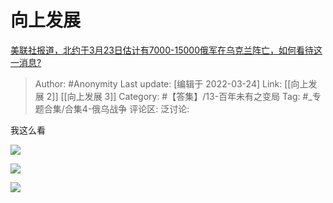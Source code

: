 # 向上发展
[美联社报道，北约于3月23日估计有7000-15000俄军在乌克兰阵亡，如何看待这一消息?](https://www.zhihu.com/question/523776053/answer/2405564216)

> Author: #Anonymity
> Last update: [编辑于 2022-03-24]
> Link: [[向上发展 2]] [[向上发展 3]]
> Category: #【答集】/13-百年未有之变局
> Tag: #_专题合集/合集4-俄乌战争 
> 评论区:
> 泛讨论:

我这么看

![](https://pic2.zhimg.com/50/v2-4d88a22ca2dbd965fbaf41dbacad6fb2_720w.jpg?source=1940ef5c)

![](https://pic1.zhimg.com/50/v2-5ea20f2df9bdae8d054479e505955baf_720w.jpg?source=1940ef5c)

![](https://pic1.zhimg.com/50/v2-12d64c99e06a3e8c1dd1056eba32aabe_720w.jpg?source=1940ef5c)
